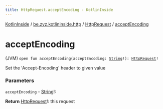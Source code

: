 ```yaml
---
title: HttpRequest.acceptEncoding - KotlinInside
---
```


[KotlinInside](../../index.html) / [be.zvz.kotlininside.http](../index.html) / [HttpRequest](index.html) / [acceptEncoding](./accept-encoding.html)

# acceptEncoding

(JVM) `open fun acceptEncoding(acceptEncoding: `[`String`](https://kotlinlang.org/api/latest/jvm/stdlib/kotlin/-string/index.html)`!): `[`HttpRequest`](index.html)`!`

Set the 'Accept-Encoding' header to given value

### Parameters

`acceptEncoding` - [String](https://kotlinlang.org/api/latest/jvm/stdlib/kotlin/-string/index.html)!:

**Return**
[HttpRequest](index.html)!: this request

